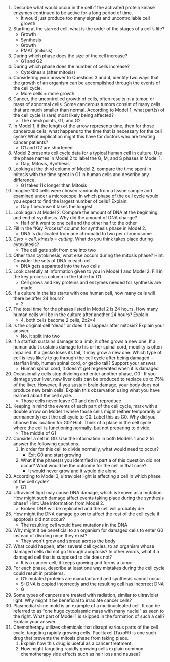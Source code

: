 1. Describe what would occur in the cell if the activated protein kinase enzymes continued to be active for a long period of time.
	- It would just produce too many signals and uncontrollable cell growth
2. Starting at the starred cell, what is the order of the stages of a cell’s life?
	- Growth
	- Synthesis
	- Growth
	- PMAT (mitosis)
3. During which phase does the size of the cell increase?
	- G1 and G2
4. During which phase does the number of cells increase?
	- Cytokinesis (after mitosis)
5. Considering your answer to Questions 3 and 4, identify two ways that the growth of an organism can be accomplished through the events of the cell cycle.
	- More cells = more growth
6. Cancer, the uncontrolled growth of cells, often results in a tumor, or mass of abnormal cells. Some cancerous tumors consist of many cells that are much smaller than normal. According to Model 1, what part(s) of the cell cycle is (are) most likely being affected?
	- The checkpoints, G1, and G2
7. In Model 1, if the length of the arrow represents time, then for those cancerous cells, what happens to the time that is necessary for the cell cycle? What implication might this have for doctors who are treating cancer patients?
	- G1 and G2 are shortened
8. Model 2 presents cell cycle data for a typical human cell in culture. Use the phase names in Model 2 to label the G, M, and S phases in Model 1.
	- Gap, Mitosis, Synthesis
9. Looking at the third column of Model 2, compare the time spent in mitosis with the time spent in G1 in human cells and describe any difference.
	- G1 takes 11x longer than Mitosis
10. Imagine 100 cells were chosen randomly from a tissue sample and examined under a microscope. In which phase of the cell cycle would you expect to find the largest number of cells? Explain.
	- Gap 1 because it takes the longest
11. Look again at Model 2. Compare the amount of DNA at the beginning and end of synthesis. Why did the amount of DNA change?
	- Half of it went to one cell and the other half to the other
12. Fill in the “Key Process” column for synthesis phase in Model 2.
	- DNA is duplicated from one chromatid to two per chromosome
13. *Cyto = cell*, *kinesis = cutting*. What do you think takes place during cytokinesis?
	- The cell gets split from one into two
14. Other than cytokinesis, what else occurs during the mitosis phase? Hint: Consider the sets of DNA in each cell.
	- DNA gets separated into the two cells
15. Look carefully at information given to you in Model 1 and Model 2. Fill in the key process column in the table for G1.
	- Cell grows and key proteins and enzymes needed for synthesis are made
16. If a culture in the lab starts with one human cell, how many cells will there be after 24 hours?
	- 2
17. The total time for the phases listed in Model 2 is 24 hours. How many human cells will be in the culture after another 24 hours? Explain.
	- 4, both cells become 2 cells, 2x2=4
18. Is the original cell “dead” or does it disappear after mitosis? Explain your answer.
	- No, it split into two
19. If a starfish sustains damage to a limb, it often grows a new one. If a human adult sustains damage to his or her spinal cord, mobility is often impaired. If a gecko loses its tail, it may grow a new one. Which type of cell is less likely to go through the cell cycle after being damaged— starfish limb, human spinal cord, or gecko tail? Support your answer.
	- Human spinal cord, it doesn't get regenerated when it is damaged
20. Occasionally cells stop dividing and enter another phase, G0 . If you damage your liver, new liver cells can be produced to replace up to 75% of the liver. However, if you sustain brain damage, your body does not produce new brain cells. Explain this observation using what you have learned about the cell cycle.
	- Those cells never leave G0 and don't reproduce
21. Keeping in mind the events of each part of the cell cycle, mark with a double arrow on Model 1 where those cells might (either temporarily or permanently) exit the cell cycle to G0. Label this as G0. Why did you choose this location for G0? Hint: Think of a place in the cell cycle where the cell is functioning normally, but not preparing to divide.
	- The middle of G1
22. Consider a cell in G0. Use the information in both Models 1 and 2 to answer the following questions.
	1. In order for this cell to divide normally, what would need to occur?
		- Exit G0 and start growing
	2. What if the phase(s) you identified in part a of this question did not occur? What would be the outcome for the cell in that case?
		- It would never grow and it would die alone
23. According to Model 3, ultraviolet light is affecting a cell in which phase of the cell cycle?
	- G1
24. Ultraviolet light may cause DNA damage, which is known as a mutation. How might such damage affect events taking place during the synthesis phase? Hint: Use information from Model 2.
	- Broken DNA will be replicated and the cell will probably die
25. How might the DNA damage go on to affect the rest of the cell cycle if apoptosis did not occur?
	- The resulting cell would have mutations in the DNA
26. Why might it be beneficial to an organism for damaged cells to enter G0 instead of dividing once they exist?
	- They won't grow and spread across the body
27. What could happen, after several cell cycles, to an organism whose damaged cells did not go through apoptosis? In other words, what if a damaged cell that is supposed to die does not?
	- It is a cancer cell, it keeps growing and forms a tumor
28. For each phase, describe at least one way mistakes during the cell cycle could result in problems.
	- G1: mutated proteins are manufactured and synthesis cannot occur
	- S: DNA is copied incorrectly and the resulting cell has incorrect DNA
	- G
29. Some types of cancers are treated with radiation, similar to ultraviolet light. Why might it be beneficial to irradiate cancer cells?
30. Plasmodial slime mold is an example of a multinucleated cell. It can be referred to as “one huge cytoplasmic mass with many nuclei” as seen to the right. What part of Model 1 is skipped in the formation of such a cell? Explain your answer.
31. Chemotherapy utilizes chemicals that disrupt various parts of the cell cycle, targeting rapidly growing cells. Paclitaxel (Taxol®) is one such drug that prevents the mitosis phase from taking place.
	1. Explain how this drug is useful as a cancer treatment.
	2. How might targeting rapidly growing cells explain common chemotherapy side effects such as hair loss and nausea?
